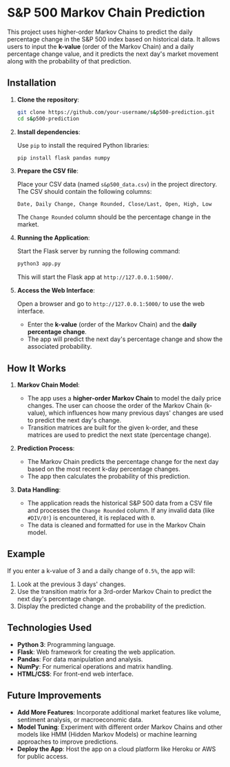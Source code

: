 # S&P 500 Markov Chain Prediction

This project uses higher-order Markov Chains to predict the daily percentage change in the S&P 500 index based on historical data. It allows users to input the **k-value** (order of the Markov Chain) and a daily percentage change value, and it predicts the next day's market movement along with the probability of that prediction.

## Installation

1. **Clone the repository**:

    ```bash
    git clone https://github.com/your-username/s&p500-prediction.git
    cd s&p500-prediction
    ```

2. **Install dependencies**:

    Use `pip` to install the required Python libraries:

    ```bash
    pip install flask pandas numpy
    ```

3. **Prepare the CSV file**:

    Place your CSV data (named `s&p500_data.csv`) in the project directory. The CSV should contain the following columns:
    
    ```
    Date, Daily Change, Change Rounded, Close/Last, Open, High, Low
    ```

    The `Change Rounded` column should be the percentage change in the market.

4. **Running the Application**:

    Start the Flask server by running the following command:

    ```bash
    python3 app.py
    ```

    This will start the Flask app at `http://127.0.0.1:5000/`.

5. **Access the Web Interface**:

    Open a browser and go to `http://127.0.0.1:5000/` to use the web interface.

    - Enter the **k-value** (order of the Markov Chain) and the **daily percentage change**.
    - The app will predict the next day's percentage change and show the associated probability.

## How It Works

1. **Markov Chain Model**:

   - The app uses a **higher-order Markov Chain** to model the daily price changes. The user can choose the order of the Markov Chain (k-value), which influences how many previous days' changes are used to predict the next day's change.
   - Transition matrices are built for the given k-order, and these matrices are used to predict the next state (percentage change).

2. **Prediction Process**:

   - The Markov Chain predicts the percentage change for the next day based on the most recent k-day percentage changes.
   - The app then calculates the probability of this prediction.

3. **Data Handling**:

   - The application reads the historical S&P 500 data from a CSV file and processes the `Change Rounded` column. If any invalid data (like `#DIV/0!`) is encountered, it is replaced with `0`.
   - The data is cleaned and formatted for use in the Markov Chain model.

## Example

If you enter a k-value of 3 and a daily change of `0.5%`, the app will:

1. Look at the previous 3 days' changes.
2. Use the transition matrix for a 3rd-order Markov Chain to predict the next day's percentage change.
3. Display the predicted change and the probability of the prediction.

## Technologies Used

- **Python 3**: Programming language.
- **Flask**: Web framework for creating the web application.
- **Pandas**: For data manipulation and analysis.
- **NumPy**: For numerical operations and matrix handling.
- **HTML/CSS**: For front-end web interface.

## Future Improvements

- **Add More Features**: Incorporate additional market features like volume, sentiment analysis, or macroeconomic data.
- **Model Tuning**: Experiment with different order Markov Chains and other models like HMM (Hidden Markov Models) or machine learning approaches to improve predictions.
- **Deploy the App**: Host the app on a cloud platform like Heroku or AWS for public access.

